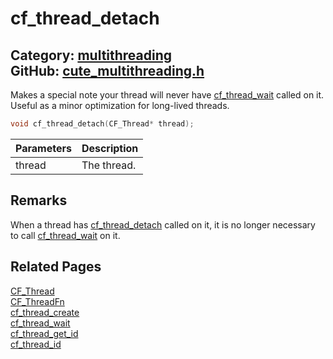 [](../header.md ':include')

# cf_thread_detach

Category: [multithreading](/api_reference?id=multithreading)  
GitHub: [cute_multithreading.h](https://github.com/RandyGaul/cute_framework/blob/master/include/cute_multithreading.h)  
---

Makes a special note your thread will never have [cf_thread_wait](/multithreading/cf_thread_wait.md) called on it. Useful as a minor optimization
for long-lived threads.

```cpp
void cf_thread_detach(CF_Thread* thread);
```

Parameters | Description
--- | ---
thread | The thread.

## Remarks

When a thread has [cf_thread_detach](/multithreading/cf_thread_detach.md) called on it, it is no longer necessary to call [cf_thread_wait](/multithreading/cf_thread_wait.md) on it.

## Related Pages

[CF_Thread](/multithreading/cf_thread.md)  
[CF_ThreadFn](/multithreading/cf_threadfn.md)  
[cf_thread_create](/multithreading/cf_thread_create.md)  
[cf_thread_wait](/multithreading/cf_thread_wait.md)  
[cf_thread_get_id](/multithreading/cf_thread_get_id.md)  
[cf_thread_id](/multithreading/cf_thread_id.md)  

